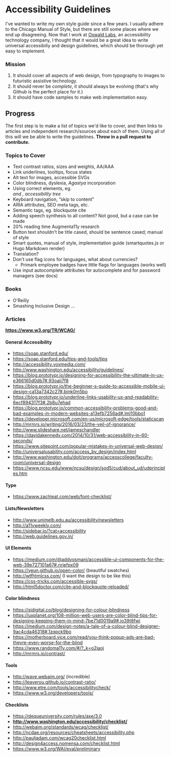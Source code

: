 # Accessibility Guidelines

I've wanted to write my own style guide since a few years. I usually adhere to the Chicago Manual of Style, but there are still some places where we end up disagreeing. Now that I work at [Oswald Labs](https://oswaldlabs.com), an accessibility technology company, I thought that it would be a great idea to write universal accessibiliy and design guidelines, which should be thorough yet easy to implement.

### Mission
1. It should cover all aspects of web design, from typography to images to futuristic assistive technology.
2. It should never be *complete*, it should always be evolving (that's why Github is the perfect place for it.)
3. It should have code samples to make web implementation easy.

## Progress

The first step is to make a list of topics we'd like to cover, and then links to articles and independent research/sources about each of them. Using all of this will we be able to write the guidelines. **Throw in a pull request to contribute.**

### Topics to Cover

- Text contrast ratios, sizes and weights, AA/AAA
- Link underlines, tooltips, focus states
- Alt text for images, accessible SVGs
- Color blindness, dyslexia, *Agastya* incorporation
- Using correct elements, eg. <address> and <time>, accessibility tree
- Keyboard navigation, “skip to content”
- ARIA attributes, SEO meta tags, etc.
- Semantic tags, eg. blockquote cite
- Adding speech synthesis to all content? Not good, but a case can be made
- 20% reading time Augmenta11y research
- Button text shouldn't be title cased, should be sentence cased; manual of style
- Smart quotes, manual of style, implementation guide (smartquotes.js or Hugo Markdown render)
- Translation?
- Don't use flag icons for languages, what about currencies?
  - Primark employee badges have little flags for languages (works well)
- Use input autocomplete attributes for autocomplete and for password managers (see docs)
  
### Books
- O'Reilly
- Smashing Inclusive Design
...

### Articles

**https://www.w3.org/TR/WCAG/**

#### General Accessibility

- https://soap.stanford.edu/
- https://soap.stanford.edu/tips-and-tools/tips
- http://accessibility.voxmedia.com/
- http://www.washington.edu/accessibility/guidelines/
- https://blog.prototypr.io/designing-for-accessibility-the-ultimate-in-ux-e366165d0db7#.93oaii7f8
- https://blog.prototypr.io/the-beginner-s-guide-to-accessible-mobile-ui-design-ca13a7342c27#.bink0m5bo
- https://blog.prototypr.io/underline-links-usability-ux-and-readability-6ecf894317f3#.2b8u7ehad
- https://blog.prototypr.io/common-accessibility-problems-good-and-bad-examples-in-modern-websites-a13efb7256ad#.lml10bbo1
- https://developer.microsoft.com/en-us/microsoft-edge/tools/staticscan
- http://mrmrs.io/writing/2016/03/23/the-veil-of-ignorance/
- http://www.slideshare.net/jameschandler
- https://davidakennedy.com/2014/10/31/web-accessibility-in-60-seconds/
- https://www.sitepoint.com/popular-mistakes-in-universal-web-design/
- http://universalusability.com/access_by_design/index.html
- http://www.washington.edu/doit/programs/accesscollege/faculty-room/universal-design
- https://www.ncsu.edu/www/ncsu/design/sod5/cud/about_ud/udprinciples.htm

#### Type

- https://www.zachleat.com/web/font-checklist/

#### Lists/Newsletters

- http://www.unimelb.edu.au/accessibility/newsletters
- http://a11yweekly.com/
- http://sidebar.io/?cat=accessibility
- http://web.guidelines.gov.in/

#### UI Elements

- https://medium.com/@addyosmani/accessible-ui-components-for-the-web-39e727101a67#.nrjefpx09
- https://yeun.github.io/open-color/ (beautiful swatches)
- http://wtfhtmlcss.com/ (I want the design to be like this)
- https://css-tricks.com/accessible-svgs/
- http://html5doctor.com/cite-and-blockquote-reloaded/

#### Color blindness

- https://sidigital.co/blog/designing-for-colour-blindness
- https://uxplanet.org/108-million-web-users-are-color-blind-tips-for-designing-keeping-them-in-mind-7be71d0019a9#.jo39t8fwi
- https://medium.com/design-notes/a-tale-of-a-colour-blind-designer-9ac4cda46318#.1zqpck9bo
- https://motherboard.vice.com/read/you-think-popup-ads-are-bad-theyre-even-worse-for-the-blind
- https://www.randoma11y.com/#/?_k=o2jaoj
- http://mrmrs.io/contrast/

#### Tools

- http://wave.webaim.org/ (incredible)
- http://leaverou.github.io/contrast-ratio/
- http://www.etre.com/tools/accessibilitycheck/
- https://www.w3.org/developers/tools/

#### Checklists

- https://dequeuniversity.com/rules/axe/3.0
- **http://www.washington.edu/accessibility/checklist/**
- http://webaim.org/standards/wcag/checklist/
- http://ncdae.org/resources/cheatsheets/accessibility.php
- http://pauljadam.com/wcag20checklist.html
- http://design4access.nomensa.com/checklist.html
- https://www.w3.org/WAI/eval/preliminary
